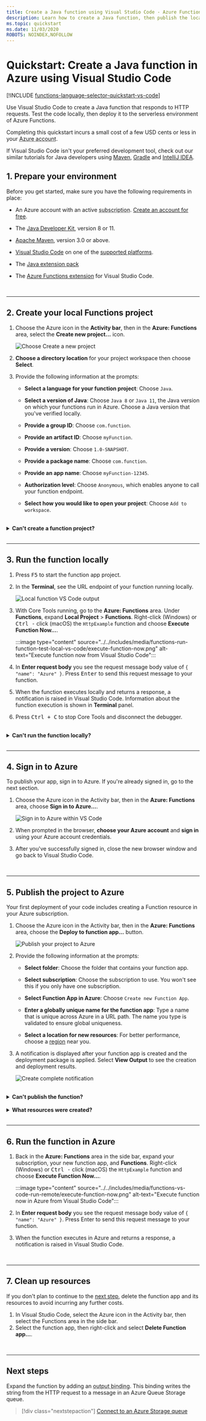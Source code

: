 ```yaml
---
title: Create a Java function using Visual Studio Code - Azure Functions
description: Learn how to create a Java function, then publish the local project to serverless hosting in Azure Functions using the Azure Functions extension in Visual Studio Code.  
ms.topic: quickstart
ms.date: 11/03/2020
ROBOTS: NOINDEX,NOFOLLOW
---
```


# Quickstart: Create a Java function in Azure using Visual Studio Code

[!INCLUDE [functions-language-selector-quickstart-vs-code](../../includes/functions-language-selector-quickstart-vs-code.md)]

Use Visual Studio Code to create a Java function that responds to HTTP requests. Test the code locally, then deploy it to the serverless environment of Azure Functions.

Completing this quickstart incurs a small cost of a few USD cents or less in your <abbr title="The profile that maintains billing information for Azure usage.">Azure account</abbr>.

If Visual Studio Code isn't your preferred development tool, check out our similar tutorials for Java developers using [Maven](create-first-function-cli-java.md), [Gradle](./functions-create-first-java-gradle.md) and [IntelliJ IDEA](/azure/developer/java/toolkit-for-intellij/quickstart-functions).

## 1. Prepare your environment

Before you get started, make sure you have the following requirements in place:

+ An Azure account with an active <abbr title="The basic organizational structure in which you manage resources in Azure, typically associated with an individual or department within an organization.">subscription</abbr>. [Create an account for free](https://azure.microsoft.com/free/?ref=microsoft.com&utm_source=microsoft.com&utm_medium=docs&utm_campaign=visualstudio).

+ The [Java Developer Kit](/azure/developer/java/fundamentals/java-support-on-azure), version 8 or 11.

+ [Apache Maven](https://maven.apache.org), version 3.0 or above.

+ [Visual Studio Code](https://code.visualstudio.com/) on one of the [supported platforms](https://code.visualstudio.com/docs/supporting/requirements#_platforms).

+ The [Java extension pack](https://marketplace.visualstudio.com/items?itemName=vscjava.vscode-java-pack)  

+ The [Azure Functions extension](https://marketplace.visualstudio.com/items?itemName=ms-azuretools.vscode-azurefunctions) for Visual Studio Code.

<br/>
<hr/>

## 2. <a name="create-an-azure-functions-project"></a>Create your local Functions project

1. Choose the Azure icon in the **Activity bar**, then in the **Azure: Functions** area, select the **Create new project...** icon.

    ![Choose Create a new project](./media/functions-create-first-function-vs-code/create-new-project.png)

1. **Choose a directory location** for your project workspace then choose **Select**.

1. Provide the following information at the prompts:

    + **Select a language for your function project**: Choose `Java`.

    + **Select a version of Java**: Choose `Java 8` or `Java 11`, the Java version on which your functions run in Azure. Choose a Java version that you've verified locally.

    + **Provide a group ID**: Choose `com.function`.

    + **Provide an artifact ID**: Choose `myFunction`.

    + **Provide a version**: Choose `1.0-SNAPSHOT`.

    + **Provide a package name**: Choose `com.function`.

    + **Provide an app name**: Choose `myFunction-12345`.

    + **Authorization level**: Choose `Anonymous`, which enables anyone to call your function endpoint.

    + **Select how you would like to open your project**: Choose `Add to workspace`.

<br/>

<details>
<summary><strong>Can't create a function project?</strong></summary>

The most common issues to resolve when creating a local Functions project are:
* You do not have the Azure Functions extension installed. 
</details>

<br/>
<hr/>

## 3. Run the function locally

1. Press <kbd>F5</kbd> to start the function app project.

1. In the **Terminal**, see the URL endpoint of your function running locally.

    ![Local function VS Code output](media/functions-create-first-function-vs-code/functions-vscode-f5.png)

1. With Core Tools running, go to the **Azure: Functions** area. Under **Functions**, expand **Local Project** > **Functions**. Right-click (Windows) or <kbd>Ctrl -</kbd> click (macOS) the `HttpExample` function and choose **Execute Function Now...**.

    :::image type="content" source="../../includes/media/functions-run-function-test-local-vs-code/execute-function-now.png" alt-text="Execute function now from Visual Studio Code":::

1. In **Enter request body** you see the request message body value of `{ "name": "Azure" }`. Press <kbd>Enter</kbd> to send this request message to your function.  

1. When the function executes locally and returns a response, a notification is raised in Visual Studio Code. Information about the function execution is shown in **Terminal** panel.

1. Press <kbd>Ctrl + C</kbd> to stop Core Tools and disconnect the debugger.

<br/>

<details>
<summary><strong>Can't run the function locally?</strong></summary>

The most common issues to resolve when running a local Functions project are:
* You do not have the Core Tools installed. 
*  If you have trouble running on Windows, make sure that the default terminal shell for Visual Studio Code isn't set to WSL Bash. 
</details>

<br/>
<hr/>

## 4. Sign in to Azure

To publish your app, sign in to Azure. If you're already signed in, go to the next section.

1. Choose the Azure icon in the Activity bar, then in the **Azure: Functions** area, choose **Sign in to Azure...**.

    ![Sign in to Azure within VS Code](../../includes/media/functions-sign-in-vs-code/functions-sign-into-azure.png)

1. When prompted in the browser, **choose your Azure account** and **sign in** using your Azure account credentials.

1. After you've successfully signed in, close the new browser window and go back to Visual Studio Code.

<br/>
<hr/>

## 5. Publish the project to Azure

Your first deployment of your code includes creating a Function resource in your Azure subscription.

1. Choose the Azure icon in the Activity bar, then in the **Azure: Functions** area, choose the **Deploy to function app...** button.

    ![Publish your project to Azure](../../includes/media/functions-publish-project-vscode/function-app-publish-project.png)

1. Provide the following information at the prompts:

    + **Select folder**: Choose the folder that contains your function app. 

    + **Select subscription**: Choose the subscription to use. You won't see this if you only have one subscription.

    + **Select Function App in Azure**: Choose `Create new Function App`.

    + **Enter a globally unique name for the function app**: Type a name that is unique across Azure in a URL path. The name you type is validated to ensure global uniqueness.

    - **Select a location for new resources**:  For better performance, choose a [region](https://azure.microsoft.com/regions/) near you.

1. A notification is displayed after your function app is created and the deployment package is applied. Select **View Output** to see the creation and deployment results.

    ![Create complete notification](../../includes/media/functions-publish-project-vscode/function-create-notifications.png)

<br/>

<details>
<summary><strong>Can't publish the function?</strong></summary>

This section created the Azure resources and deployed your local code to the Function app. If that didn't succeed:

* Review the Output for error information. The bell icon in the lower right corner is another way to view the output. 
* Did you publish to an existing function app? That action overwrites the content of that app in Azure.
</details>

<br/>

<details>
<summary><strong>What resources were created?</strong></summary>

When completed, the following Azure resources are created in your subscription, using names based on your function app name:

* **Resource group**: A resource group is a logical container for related resources in the same region.
* **Azure Storage account**: A Storage resource maintains state and other information about your project.
* **Consumption plan**: A consumption plan defines the underlying host for your serverless function app.
* **Function app**: A function app provides the environment for executing your function code and group functions as a logical unit.
* **Application Insights**: Application Insights tracks usage of your serverless function.

</details>

<br/>
<hr/>

## 6. Run the function in Azure

1. Back in the **Azure: Functions** area in the side bar, expand your subscription, your new function app, and **Functions**. Right-click (Windows) or <kbd>Ctrl -</kbd> click (macOS) the `HttpExample` function and choose **Execute Function Now...**.

    :::image type="content" source="../../includes/media/functions-vs-code-run-remote/execute-function-now.png" alt-text="Execute function now in Azure from Visual Studio Code":::

1. In **Enter request body** you see the request message body value of `{ "name": "Azure" }`. Press Enter to send this request message to your function.  

1. When the function executes in Azure and returns a response, a notification is raised in Visual Studio Code.

<br/>
<hr/>

## 7. Clean up resources

If you don't plan to continue to the [next step](#next-steps), delete the function app and its resources to avoid incurring any further costs.

1. In Visual Studio Code, select the Azure icon in the Activity bar, then select the Functions area in the side bar.
1. Select the function app, then right-click and select **Delete Function app...**.

<br/>
<hr/>

## Next steps

Expand the function by adding an <abbr title="In Azure Storage, a means to associate a function with a storage queue, so that it can create messages on the queue.">output binding</abbr>. This binding writes the string from the HTTP request to a message in an Azure Queue Storage queue.

> [!div class="nextstepaction"]
> [Connect to an Azure Storage queue](functions-add-output-binding-storage-queue-vs-code.md?pivots=programming-language-java)
